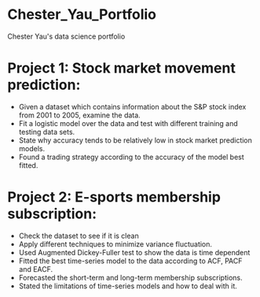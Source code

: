 # Chester_Yau_Portfolio
Chester Yau's data science portfolio

# Project 1: Stock market movement prediction:
* Given a dataset which contains information about the S&P stock index from 2001 to 2005, examine the data.
* Fit a logistic model over the data and test with different training and testing data sets.
* State why accuracy tends to be relatively low in stock market prediction models.
* Found a trading strategy according to the accuracy of the model best fitted.

# Project 2: E-sports membership subscription:
* Check the dataset to see if it is clean
* Apply different techniques to minimize variance fluctuation.
* Used Augmented Dickey-Fuller test to show the data is time dependent 
* Fitted the best time-series model to the data according to ACF, PACF and EACF.
* Forecasted the short-term and long-term membership subscriptions.
* Stated the limitations of time-series models and how to deal with it.
